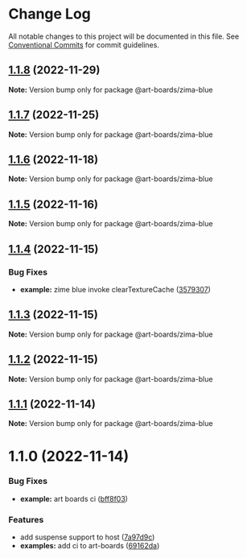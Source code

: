 # Change Log

All notable changes to this project will be documented in this file.
See [Conventional Commits](https://conventionalcommits.org) for commit guidelines.

## [1.1.8](https://github.com/leanjs/leanjs/compare/@art-boards/zima-blue@1.1.7...@art-boards/zima-blue@1.1.8) (2022-11-29)

**Note:** Version bump only for package @art-boards/zima-blue

## [1.1.7](https://github.com/leanjs/leanjs/compare/@art-boards/zima-blue@1.1.6...@art-boards/zima-blue@1.1.7) (2022-11-25)

**Note:** Version bump only for package @art-boards/zima-blue

## [1.1.6](https://github.com/leanjs/leanjs/compare/@art-boards/zima-blue@1.1.5...@art-boards/zima-blue@1.1.6) (2022-11-18)

**Note:** Version bump only for package @art-boards/zima-blue

## [1.1.5](https://github.com/leanjs/leanjs/compare/@art-boards/zima-blue@1.1.4...@art-boards/zima-blue@1.1.5) (2022-11-16)

**Note:** Version bump only for package @art-boards/zima-blue

## [1.1.4](https://github.com/leanjs/leanjs/compare/@art-boards/zima-blue@1.1.3...@art-boards/zima-blue@1.1.4) (2022-11-15)

### Bug Fixes

- **example:** zime blue invoke clearTextureCache ([3579307](https://github.com/leanjs/leanjs/commit/35793077cd642f02431b151bc1b078c65929eb12))

## [1.1.3](https://github.com/leanjs/leanjs/compare/@art-boards/zima-blue@1.1.2...@art-boards/zima-blue@1.1.3) (2022-11-15)

**Note:** Version bump only for package @art-boards/zima-blue

## [1.1.2](https://github.com/leanjs/leanjs/compare/@art-boards/zima-blue@1.1.1...@art-boards/zima-blue@1.1.2) (2022-11-15)

**Note:** Version bump only for package @art-boards/zima-blue

## [1.1.1](https://github.com/leanjs/leanjs/compare/@art-boards/zima-blue@1.1.0...@art-boards/zima-blue@1.1.1) (2022-11-14)

**Note:** Version bump only for package @art-boards/zima-blue

# 1.1.0 (2022-11-14)

### Bug Fixes

- **example:** art boards ci ([bff8f03](https://github.com/leanjs/leanjs/commit/bff8f032387b0646a1930af193a72bfd1c992e4a))

### Features

- add suspense support to host ([7a97d9c](https://github.com/leanjs/leanjs/commit/7a97d9c51505eb15a07243157e9a249e3d70085c))
- **examples:** add ci to art-boards ([69162da](https://github.com/leanjs/leanjs/commit/69162da22918acac8c2bd9133b0c1599c899300a))
